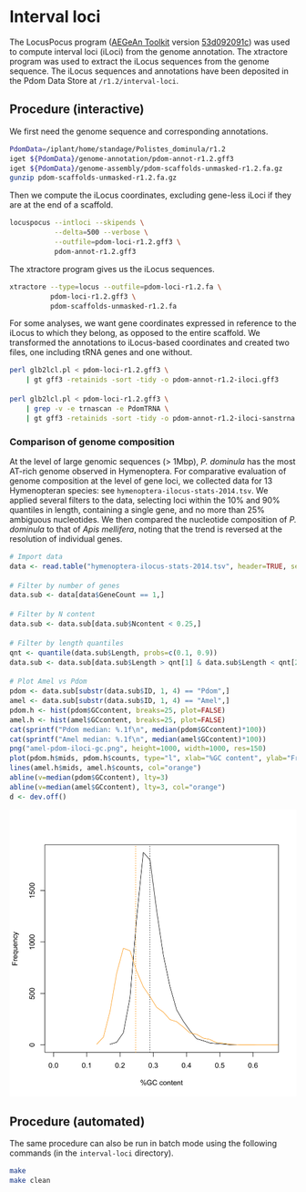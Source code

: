 # Interval loci

The LocusPocus program ([AEGeAn Toolkit][] version [53d092091c][]) was used to compute interval loci (iLoci) from the genome annotation.
The xtractore program was used to extract the iLocus sequences from the genome sequence.
The iLocus sequences and annotations have been deposited in the Pdom Data Store at `/r1.2/interval-loci`.

## Procedure (interactive)

We first need the genome sequence and corresponding annotations.

```bash
PdomData=/iplant/home/standage/Polistes_dominula/r1.2
iget ${PdomData}/genome-annotation/pdom-annot-r1.2.gff3
iget ${PdomData}/genome-assembly/pdom-scaffolds-unmasked-r1.2.fa.gz
gunzip pdom-scaffolds-unmasked-r1.2.fa.gz
```

Then we compute the iLocus coordinates, excluding gene-less iLoci if they are at the end of a scaffold.

```bash
locuspocus --intloci --skipends \
           --delta=500 --verbose \
           --outfile=pdom-loci-r1.2.gff3 \
           pdom-annot-r1.2.gff3
```

The xtractore program gives us the iLocus sequences.

```bash
xtractore --type=locus --outfile=pdom-loci-r1.2.fa \
          pdom-loci-r1.2.gff3 \
          pdom-scaffolds-unmasked-r1.2.fa
```

For some analyses, we want gene coordinates expressed in reference to the iLocus to which they belong, as opposed to the entire scaffold.
We transformed the annotations to iLocus-based coordinates and created two files, one including tRNA genes and one without.

```bash
perl glb2lcl.pl < pdom-loci-r1.2.gff3 \
    | gt gff3 -retainids -sort -tidy -o pdom-annot-r1.2-iloci.gff3
    
perl glb2lcl.pl < pdom-loci-r1.2.gff3 \
    | grep -v -e trnascan -e PdomTRNA \
    | gt gff3 -retainids -sort -tidy -o pdom-annot-r1.2-iloci-sanstrna.gff3
```

### Comparison of genome composition

At the level of large genomic sequences (> 1Mbp), *P. dominula* has the most AT-rich genome observed in Hymenoptera.
For comparative evaluation of genome composition at the level of gene loci, we collected data for 13 Hymenopteran species: see ``hymenoptera-ilocus-stats-2014.tsv``.
We applied several filters to the data, selecting loci within the 10% and 90% quantiles in length, containing a single gene, and no more than 25% ambiguous nucleotides.
We then compared the nucleotide composition of *P. dominula* to that of *Apis mellifera*, noting that the trend is reversed at the resolution of individual genes.

```R
# Import data
data <- read.table("hymenoptera-ilocus-stats-2014.tsv", header=TRUE, sep="\t")

# Filter by number of genes
data.sub <- data[data$GeneCount == 1,]

# Filter by N content
data.sub <- data.sub[data.sub$Ncontent < 0.25,]

# Filter by length quantiles
qnt <- quantile(data.sub$Length, probs=c(0.1, 0.9))
data.sub <- data.sub[data.sub$Length > qnt[1] & data.sub$Length < qnt[2],]

# Plot Amel vs Pdom
pdom <- data.sub[substr(data.sub$ID, 1, 4) == "Pdom",]
amel <- data.sub[substr(data.sub$ID, 1, 4) == "Amel",]
pdom.h <- hist(pdom$GCcontent, breaks=25, plot=FALSE)
amel.h <- hist(amel$GCcontent, breaks=25, plot=FALSE)
cat(sprintf("Pdom median: %.1f\n", median(pdom$GCcontent)*100))
cat(sprintf("Amel median: %.1f\n", median(amel$GCcontent)*100))
png("amel-pdom-iloci-gc.png", height=1000, width=1000, res=150)
plot(pdom.h$mids, pdom.h$counts, type="l", xlab="%GC content", ylab="Frequency", xlim=c(0,0.65))
lines(amel.h$mids, amel.h$counts, col="orange")
abline(v=median(pdom$GCcontent), lty=3)
abline(v=median(amel$GCcontent), lty=3, col="orange")
d <- dev.off()
```

![Composition of gene loci, *Apis mellifera* in orange, *Polistes dominula* in black.](amel-pdom-iloci-gc.png)

## Procedure (automated)

The same procedure can also be run in batch mode using the following commands (in the `interval-loci` directory).

```bash
make
make clean
```

[AEGeAn Toolkit]: http://standage.github.io/AEGeAn
[53d092091c]: https://github.com/standage/AEGeAn/tree/53d092091c928136d5ab2d031dcd32f293ce3a4f
[d72e59a]: https://github.com/standage/AEGeAn/tree/d72e59ad0012f69fa2fd036f4d715af3ca72d1ab
